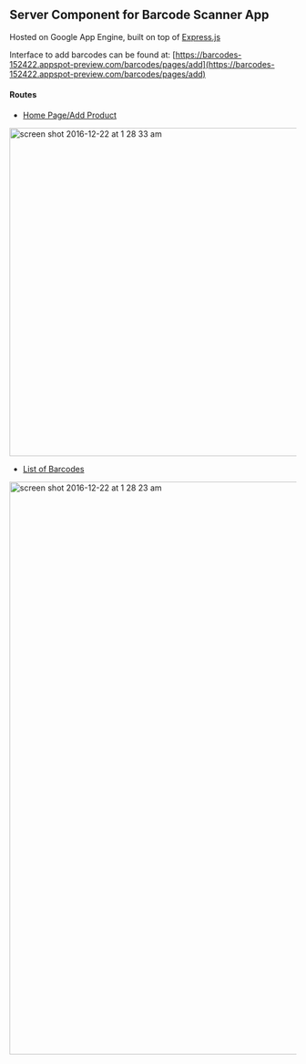 ## Server Component for Barcode Scanner App

Hosted on Google App Engine, built on top of [Express.js][1]

Interface to add barcodes can be found at: [https://barcodes-152422.appspot-preview.com/barcodes/pages/add](https://barcodes-152422.appspot-preview.com/barcodes/pages/add)

#### Routes

- [Home Page/Add Product][2]

<img width="576" alt="screen shot 2016-12-22 at 1 28 33 am" src="https://cloud.githubusercontent.com/assets/1255023/21421295/00d80206-c7e7-11e6-8f06-64f828a54861.png">

- [List of Barcodes][3]

<img width="1005" alt="screen shot 2016-12-22 at 1 28 23 am" src="https://cloud.githubusercontent.com/assets/1255023/21421297/02630350-c7e7-11e6-97cf-e79e0e05ca63.png">

[1]: http://expressjs.com/
[2]: https://barcodes-152422.appspot-preview.com/barcodes/pages/add
[3]: https://barcodes-152422.appspot-preview.com/barcodes/pages/list
